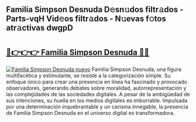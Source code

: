 ## Familia Simpson Desnuda D𝚎sn𝚞dos filtr𝚊dos - Parts-vqH Vid𝚎os filtr𝚊dos - N𝚞evas f𝚘tos atr𝚊ctivas dwgpD

# <h2><a href="http://mb1vhc9.tromn.icu/?c=Familia+Simpson+Desnuda">🔗👉👉👉 Familia Simpson Desnuda 🔗🔗</a></h2>

[![Familia Simpson Desnuda nuevo](https://i.imgur.com/pEAQMta.gif)](http://mb1vhc9.tromn.icu/?c=Familia+Simpson+Desnuda)
Familia Simpson Desnuda, una figura multifacética y estimulante, se resiste a la categorización simple. Su enfoque único para crear una presencia en línea ha fascinado y provocado observadores, generando debates sobre moralidad, autorrepresentación y las complejidades de las sociedades digitales. A pesar de la ambigüedad de sus intenciones, su huella en los medios digitales es imborrable. Impulsada por una determinación inquebrantable y un carisma innegable, la presencia de Familia Simpson Desnuda en el universo digital es transformadora.
